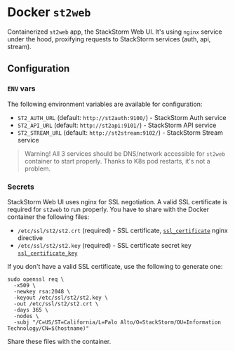 # Docker `st2web`
Containerized `st2web` app, the StackStorm Web UI.
It's using `nginx` service under the hood, proxifying requests to StackStorm services (auth, api, stream).

## Configuration
### `ENV` vars
The following environment variables are available for configuration:
- `ST2_AUTH_URL` (default: `http://st2auth:9100/`) - StackStorm Auth service
- `ST2_API_URL` (default: `http://st2api:9101/`) - StackStorm API service
- `ST2_STREAM_URL` (default: `http://st2stream:9102/`) - StackStorm Stream service

> Warning! All 3 services should be DNS/network accessible for `st2web` container to start properly. Thanks to K8s pod restarts, it's not a problem.

### Secrets
StackStorm Web UI uses nginx for SSL negotiation. A valid SSL certificate is required for `st2web` to run properly.
You have to share with the Docker container the following files:
- `/etc/ssl/st2/st2.crt` (required) - SSL certificate, [`ssl_certificate`](http://nginx.org/en/docs/http/ngx_http_ssl_module.html#ssl_certificate) nginx directive
- `/etc/ssl/st2/st2.key` (required) - SSL certificate secret key [`ssl_certificate_key`](http://nginx.org/en/docs/http/ngx_http_ssl_module.html#ssl_certificate_key)

If you don't have a valid SSL certificate, use the following to generate one: 
```
sudo openssl req \
  -x509 \
  -newkey rsa:2048 \
  -keyout /etc/ssl/st2/st2.key \
  -out /etc/ssl/st2/st2.crt \
  -days 365 \
  -nodes \
  -subj "/C=US/ST=California/L=Palo Alto/O=StackStorm/OU=Information Technology/CN=$(hostname)"
```
Share these files with the container.

